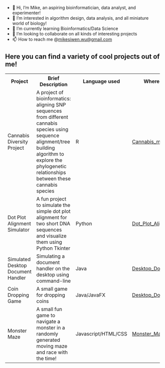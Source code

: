 - 👋 Hi, I’m Mike, an aspiring bioinformatician, data analyst, and experimenter!
- 👀 I’m interested in algorithm design, data analysis, and all miniature world of biology!
- 🌱 I’m currently learning Bioinformatics/Data Science
- 💞️ I’m looking to collaborate on all kinds of interesting projects
- 📫 How to reach me @mikesiwen.wu@gmail.com

<h2>Here you can find a variety of cool projects out of me!</h2>

<table>
  <tr>
    <th>Project</th>
    <th>Brief Description</th>
    <th>Language used</th>
    <th>Where is it?</th>
  </tr>
  <tr>
    <td>Cannabis Diversity Project</td>
    <td>A project of bioinformatics: aligning SNP sequences from different cannabis species using sequence alignment/tree building algorithm to explore the phylogenetic relationships between these cannabis species</td>
    <td>R</td>
    <td><a href="https://github.com/miketuoba/Cannabis_markers">Cannabis_markers</a></td>
  </tr>
    <tr>
    <td>Dot Plot Alignment Simulator</td>
    <td>A fun project to simulate the simple dot plot alignment for two short DNA sequences and visualize them using Python Tkinter</td>
    <td>Python</td>
    <td><a href="https://github.com/miketuoba/Dot-Plot-Alignment-Simulator">Dot_Plot_Alignment</a></td>
  </tr>
  <tr>
    <td>Simulated Desktop Document Handler</td>
    <td>Simulating a document handler on the desktop using command-line</td>
    <td>Java</td>
    <td><a href="https://github.com/miketuoba/Desktop_Doc_Handler">Desktop_Doc_Handler</a></td>
  </tr>
  <tr>
    <td>Coin Dropping Game</td>
    <td>A small game for dropping coins</td>
    <td>Java/JavaFX</td>
    <td><a href="https://github.com/miketuoba/Desktop_Doc_Handler">Desktop_Doc_Handler</a></td>
  </tr>
  <tr>
    <td>Monster Maze</td>
    <td>A small fun game to navigate a monster in a randomly generated moving maze and race with the time!</td>
    <td>Javascript/HTML/CSS</td>
    <td><a href="https://github.com/miketuoba/Monster_Maze">Monster_Maze</a></td>
  </tr>
 <table>


<!---
miketuoba/miketuoba is a ✨ special ✨ repository because its `README.md` (this file) appears on your GitHub profile.
You can click the Preview link to take a look at your changes.
--->
